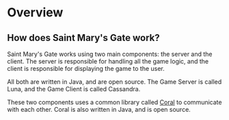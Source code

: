 # Overview

## How does Saint Mary's Gate work?

Saint Mary's Gate works using two main components: the server and the client. The server is responsible for handling all the game logic, and the client is responsible for displaying the game to the user.

All both are written in Java, and are open source. The Game Server is called Luna, and the Game Client is called Cassandra.

These two components uses a common library called <a href="https://github.com/st-mary/Coral">Coral</a> to communicate with each other. Coral is also written in Java, and is open source.